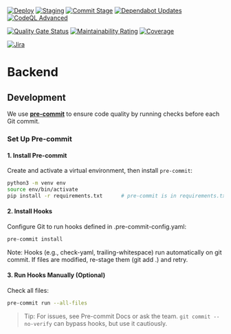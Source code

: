 [![Deploy](https://github.com/TQS-SmartVolt/Backend/actions/workflows/deploy.yml/badge.svg?branch=dev)](https://github.com/TQS-SmartVolt/Backend/actions/workflows/deploy.yml)
[![Staging](https://github.com/TQS-SmartVolt/Backend/actions/workflows/staging.yml/badge.svg?branch=dev)](https://github.com/TQS-SmartVolt/Backend/actions/workflows/staging.yml)
[![Commit Stage](https://github.com/TQS-SmartVolt/Backend/actions/workflows/development.yml/badge.svg?branch=dev)](https://github.com/TQS-SmartVolt/Backend/actions/workflows/development.yml)
[![Dependabot Updates](https://github.com/TQS-SmartVolt/Backend/actions/workflows/dependabot/dependabot-updates/badge.svg?branch=main)](https://github.com/TQS-SmartVolt/Backend/actions/workflows/dependabot/dependabot-updates)
[![CodeQL Advanced](https://github.com/TQS-SmartVolt/Backend/actions/workflows/codeql.yml/badge.svg)](https://github.com/TQS-SmartVolt/Backend/actions/workflows/codeql.yml)

[![Quality Gate Status](https://sonarcloud.io/api/project_badges/measure?project=TQS-SmartVolt_Backend&metric=alert_status&token=c85da09b1352546ad036640c0e271fec5c91a443)](https://sonarcloud.io/summary/new_code?id=TQS-SmartVolt_Backend)
[![Maintainability Rating](https://sonarcloud.io/api/project_badges/measure?project=TQS-SmartVolt_Backend&metric=sqale_rating&token=c85da09b1352546ad036640c0e271fec5c91a443)](https://sonarcloud.io/summary/new_code?id=TQS-SmartVolt_Backend)
[![Coverage](https://sonarcloud.io/api/project_badges/measure?project=TQS-SmartVolt_Backend&metric=coverage&token=c85da09b1352546ad036640c0e271fec5c91a443)](https://sonarcloud.io/summary/new_code?id=TQS-SmartVolt_Backend)

[![Jira](https://img.shields.io/badge/jira-%230A0FFF.svg?style=for-the-badge&logo=jira&logoColor=white)](https://tomassf.atlassian.net/jira/software/projects/SV/summary)

<!--
[![Bugs](https://sonarcloud.io/api/project_badges/measure?project=TQS-SmartVolt_Backend&metric=bugs&token=c85da09b1352546ad036640c0e271fec5c91a443)](https://sonarcloud.io/summary/new_code?id=TQS-SmartVolt_Backend)
[![Coverage](https://sonarcloud.io/api/project_badges/measure?project=TQS-SmartVolt_Backend&metric=coverage&token=c85da09b1352546ad036640c0e271fec5c91a443)](https://sonarcloud.io/summary/new_code?id=TQS-SmartVolt_Backend)
[![Duplicated Lines (%)](https://sonarcloud.io/api/project_badges/measure?project=TQS-SmartVolt_Backend&metric=duplicated_lines_density&token=c85da09b1352546ad036640c0e271fec5c91a443)](https://sonarcloud.io/summary/new_code?id=TQS-SmartVolt_Backend)
[![Reliability Rating](https://sonarcloud.io/api/project_badges/measure?project=TQS-SmartVolt_Backend&metric=reliability_rating&token=c85da09b1352546ad036640c0e271fec5c91a443)](https://sonarcloud.io/summary/new_code?id=TQS-SmartVolt_Backend)
[![Security Rating](https://sonarcloud.io/api/project_badges/measure?project=TQS-SmartVolt_Backend&metric=security_rating&token=c85da09b1352546ad036640c0e271fec5c91a443)](https://sonarcloud.io/summary/new_code?id=TQS-SmartVolt_Backend)
[![Technical Debt](https://sonarcloud.io/api/project_badges/measure?project=TQS-SmartVolt_Backend&metric=sqale_index&token=c85da09b1352546ad036640c0e271fec5c91a443)](https://sonarcloud.io/summary/new_code?id=TQS-SmartVolt_Backend)
[![Vulnerabilities](https://sonarcloud.io/api/project_badges/measure?project=TQS-SmartVolt_Backend&metric=vulnerabilities&token=c85da09b1352546ad036640c0e271fec5c91a443)](https://sonarcloud.io/summary/new_code?id=TQS-SmartVolt_Backend)
-->



# Backend

## Development

We use [**pre-commit**](https://pre-commit.com) to ensure code quality by running checks before each Git commit.

### Set Up Pre-commit

#### 1. Install Pre-commit
Create and activate a virtual environment, then install `pre-commit`:

```bash
python3 -m venv env
source env/bin/activate
pip install -r requirements.txt      # pre-commit is in requirements.txt
```

#### 2. Install Hooks
Configure Git to run hooks defined in .pre-commit-config.yaml:
```bash
pre-commit install
```

Note: Hooks (e.g., check-yaml, trailing-whitespace) run automatically on git commit. If files are modified, re-stage them (git add .) and retry.

#### 3. Run Hooks Manually (Optional)
Check all files:

```bash
pre-commit run --all-files
```

> Tip: For issues, see Pre-commit Docs or ask the team. `git commit --no-verify` can bypass hooks, but use it cautiously.
